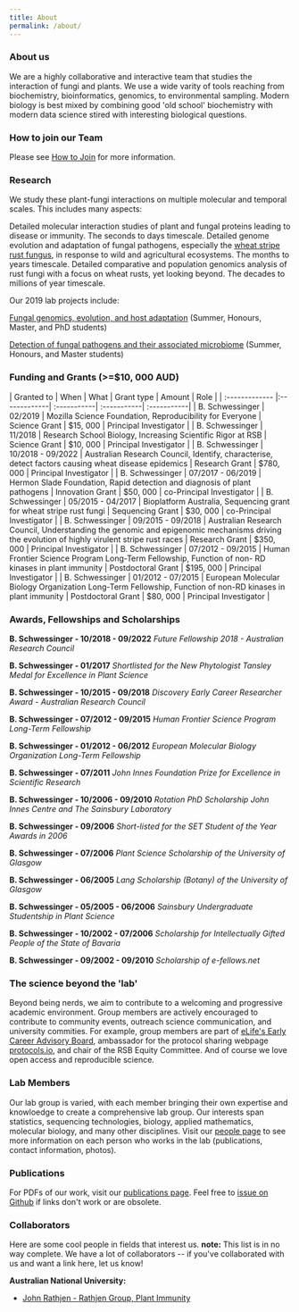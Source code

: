 ```yaml
---
title: About
permalink: /about/
---
```


### About us
We are a highly collaborative and interactive team that studies the interaction of fungi and plants. We use a wide varity of tools reaching from biochemistry, bioinformatics, genomics, to environmental sampling. Modern biology is best mixed by combining good 'old school' biochemistry with modern data science stired with interesting biological questions.

### How to join our Team
Please see [How to Join](http://Team-Schwessinger.github.io/Team_B_S/how_to_join/) for more information.

### Research
We study these plant-fungi interactions on multiple molecular and temporal scales. This includes many aspects:

Detailed molecular interaction studies of plant and fungal proteins leading to disease or immunity. The seconds to days timescale.
Detailed genome evolution and adaptation of fungal pathogens, especially the [wheat stripe rust fungus](https://nph.onlinelibrary.wiley.com/doi/full/10.1111/nph.14159?scrollTo=references&), in response to wild and agricultural ecosystems. The months to years timescale.
Detailed comparative and population genomics analysis of rust fungi with a focus on wheat rusts, yet looking beyond. The decades to millions of year timescale.

Our 2019 lab projects include: 

[Fungal genomics, evolution, and host adaptation](https://biology.anu.edu.au/research/projects/fungal-genomics-evolution-and-host-adaptation) (Summer, Honours, Master, and PhD students)

[Detection of fungal pathogens and their associated microbiome](https://biology.anu.edu.au/research/projects/detection-fungal-pathogens-and-their-associated-microbiome) (Summer, Honours, and Master students)

### Funding and Grants (>=$10, 000 AUD)

| Granted to | When | What | Grant type | Amount | Role |
| :------------- |:-------------| :-----------| :-----------| :-----------|
| B. Schwessinger | 02/2019 | Mozilla Science Foundation, Reproducibility for Everyone | Science Grant | $15, 000 | Principal Investigator |
| B. Schwessinger | 11/2018 | Research School Biology, Increasing Scientific Rigor at RSB | Science Grant | $10, 000 | Principal Investigator |
| B. Schwessinger | 10/2018 - 09/2022 | Australian Research Council, Identify, characterise, detect factors causing
wheat disease epidemics | Research Grant | $780, 000 | Principal Investigator |
| B. Schwessinger | 07/2017 - 06/2019 | Hermon Slade Foundation, Rapid detection and diagnosis of plant pathogens | Innovation Grant | $50, 000 | co-Principal Investigator |
| B. Schwessinger | 05/2015 - 04/2017 | Bioplatform Australia, Sequencing grant for wheat stripe rust fungi | Sequencing Grant | $30, 000 | co-Principal Investigator |
| B. Schwessinger | 09/2015 - 09/2018 | Australian Research Council, Understanding the genomic and epigenomic
mechanisms driving the evolution of highly virulent stripe rust races | Research Grant | $350, 000 | Principal Investigator |
| B. Schwessinger | 07/2012 - 09/2015 | Human Frontier Science Program Long-Term Fellowship, Function of non-
RD kinases in plant immunity | Postdoctoral Grant | $195, 000 | Principal Investigator |
| B. Schwessinger | 01/2012 - 07/2015 | European Molecular Biology Organization Long-Term Fellowship, Function
of non-RD kinases in plant immunity | Postdoctoral Grant | $80, 000 | Principal Investigator |


### Awards, Fellowships and Scholarships

**B. Schwessinger - 10/2018 - 09/2022** _Future Fellowship 2018 - Australian Research Council_

**B. Schwessinger - 01/2017** _Shortlisted for the New Phytologist Tansley Medal for Excellence in Plant
Science_

**B. Schwessinger - 10/2015 - 09/2018** _Discovery Early Career Researcher Award - Australian Research Council_

**B. Schwessinger - 07/2012 - 09/2015** _Human Frontier Science Program Long-Term Fellowship_

**B. Schwessinger - 01/2012 - 06/2012** _European Molecular Biology Organization Long-Term Fellowship_

**B. Schwessinger - 07/2011** _John Innes Foundation Prize for Excellence in Scientific Research_

**B. Schwessinger - 10/2006 - 09/2010** _Rotation PhD Scholarship John Innes Centre and The Sainsbury
Laboratory_

**B. Schwessinger - 09/2006** _Short-listed for the SET Student of the Year Awards in 2006_

**B. Schwessinger - 07/2006** _Plant Science Scholarship of the University of Glasgow_

**B. Schwessinger - 06/2005** _Lang Scholarship (Botany) of the University of Glasgow_

**B. Schwessinger - 05/2005 - 06/2006** _Sainsbury Undergraduate Studentship in Plant Science_

**B. Schwessinger - 10/2002 - 07/2006** _Scholarship for Intellectually Gifted People of the State of Bavaria_

**B. Schwessinger - 09/2002 - 09/2010** _Scholarship of e-fellows.net_


### The science beyond the 'lab'
Beyond being nerds, we aim to contribute to a welcoming and progressive academic environment. Group members are actively encouraged to contribute to community events, outreach science communication, and university commities. For example, group members are part of [eLife's Early Career Advisory Board](https://elifesciences.org/), ambassador for the protocol sharing webpage [protocols.io](https://www.protocols.io/), and chair of the RSB Equity Committee. And of course we love open access and reproducible science.

### Lab Members
Our lab group is varied, with each member bringing their own expertise and knowloedge to create a comprehensive lab group. Our interests span statistics, sequencing technologies, biology, applied mathematics, molecular biology, and many other disciplines. Visit our [people page](http://Team-Schwessinger.github.io/Team_B_S/people/) to see more information on each person who works in the lab (publications, contact information, photos).


### Publications

For PDFs of our work, visit our [publications page](http://Team-Schwessinger.github.io/Team_B_S/publication/). Feel free to [issue on Github](https://github.com/Team-Schwessinger/Team_B_S.github.io/issues) if links don't work or are obsolete.


### Collaborators

Here are some cool people in fields that interest us. **note:** This list is in no way complete. We have a lot of collaborators -- if you've collaborated with us and want a link here, let us know!

**Australian National University:**
- [John Rathjen - Rathjen Group, Plant Immunity](https://biology.anu.edu.au/people/john-rathjen)


